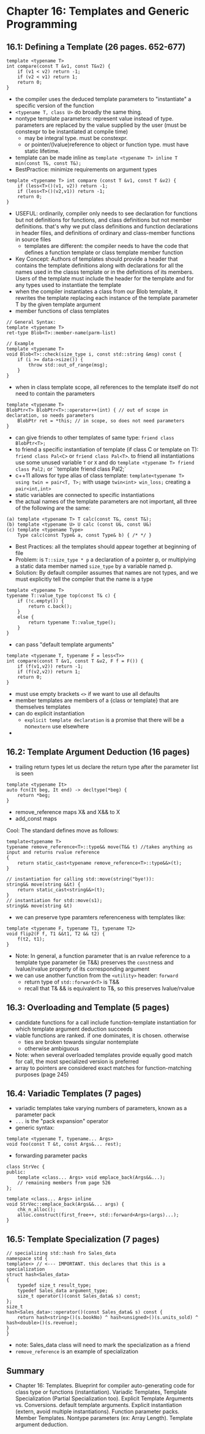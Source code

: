 # Chapter 16: Templates and Generic Programming
## 16.1: Defining a Template (26 pages. 652-677)
```
template <typename T>
int compare(const T &v1, const T&v2) {
    if (v1 < v2) return -1;
    if (v2 < v1) return 1;
    return 0;
}

```
- the compiler uses the deduced template parameters to "instantiate" a specific version of the function
- `<typename T, class U>` do broadly the same thing.
- nontype template parameters: represent value instead of type. parameters are replaced by the value supplied by the user (must be constexpr to be instantiated at compile time)
    - may be integral type. must be constexpr.
    - or pointer/(lvalue)reference to object or function type. must have static lifetime. 
- template can be made inline as `template <typename T> inline T min(const T&, const T&);`
- BestPractice: minimize requirements on argument types
```
template <typename T> int compare (const T &v1, const T &v2) {
    if (less<T>()(v1, v2)) return -1;
    if (less<T>()(v2,v1)) return -1;
    return 0;
}
```
- USEFUL: ordinarily, compiler only needs to see declaration for functions but not definitions for functions, and class definitions but not member definitions. that's why we put class definitions and function declarations in header files, and definitions of ordinary and class-member functions in source files
    - templates are different: the compiler needs to have the code that defines a function template or class template member function
- Key Concept: Authors of templates should provide a header that contains the template definitions along with declarations for all the names used in the classs template or in the definitions of its members. Users of the template must include the header for the template and for any types used to instantiate the template
- when the compiler instantiates a class from our Blob template, it rewrites the template replacing each instance of the template parameter T by the given template argument
- member functions of class templates
```
// General Syntax:
template <typename T>
ret-type Blob<T>::member-name(parm-list)

// Example
template <typename T>
void Blob<T>::check(size_type i, const std::string &msg) const { 
    if (i >= data->size()) {
        throw std::out_of_range(msg);
    }
}
```
- when in class template scope, all references to the template itself do not need to contain the parameters
```
template <typename T>
BlobPtr<T> BlobPtr<T>::operator++(int) { // out of scope in declaration, so needs parameters
    BlobPtr ret = *this; // in scope, so does not need parameters
}
```
- can give friends to other templates of same type: `friend class BlobPtr<T>;`
- to friend a specific instantiation of template (if class C or template on T): `friend class Pal<C>` or `friend class Pal<T>`. to friend all instantiations use some unused variable `T` or `X` and do `template <typename T> friend class Pal2;` or ``template <typename X> friend class Pal2;`
- c++11 allows for type alias of class template: `template<typename T> using twin = pair<T, T>;` with usage `twin<int> win_loss;` creating a `pair<int,int>`
- static variables are connected to specific instantiations
- the actual names of the template parameters are not important, all three of the following are the same:
```
(a) template <typename T> T calc(const T&, const T&);
(b) template <typename U> U calc (const U&, const U&)
(c) template <typename Type>
    Type calc(const Type& a, const Type& b) { /* */ }
```
- Best Practices: all the templates should appear together at beginning of file
- Problem: is `T::size_type * p` a declaration of a pointer p, or multiplying a static data member named `size_type` by a variable named p.
- Solution: By default compiler assumes that names are not types, and we must explicitly tell the compiler that the name is a type
```
template <typename T>
typename T::value_type top(const T& c) {
    if (!c.empty()) {
        return c.back();
    }
    else {
        return typename T::value_type();
    }
}
```
- can pass "default template arguments"
```
template <typename T, typename F = less<T>>
int compare(const T &v1, const T &v2, F f = F()) {
    if (f(v1,v2)) return -1;
    if (f(v2,v2)) return 1;
    return 0;
}
```
- must use empty brackets `<>` if we want to use all defaults
- member templates are members of a {class or template} that are themselves templates
- can do explicit instantiation
    - `explicit template declaration` is a promise that there will be a non`extern` use elsewhere
- 

## 16.2: Template Argument Deduction (16 pages)
- trailing return types let us declare the return type after the parameter list is seen
```
template <typename It>
auto fcn(It beg, It end) -> decltype(*beg) {
    return *beg;
}
```
- remove_reference maps X& and X&& to X
- add_const maps

Cool: The standard defines move as follows:
```
template<typename T>
typename remove_reference<T>::type&& move(T&& t) //takes anything as input and returns rvalue reference
{
    return static_cast<typename remove_reference<T>::type&&>(t);
}

// instantiation for calling std::move(string("bye!)):
string&& move(string &&t) {
    return static_cast<string&&>(t);
}
// instantiation for std::move(s1);
string&& move(string &t)
```
- we can preserve type paramters referenceness with templates like:
```
template <typename F, typename T1, typename T2>
void flip2(F f, T1 &&t1, T2 && t2) {
    f(t2, t1);
}
```
- Note: In general, a function parameter that is an rvalue reference to a template type parameter (ie T&&) preserves the `const`ness and lvalue/rvalue property of its corresponding argument
- we can use another function from the `<utility>` header: `forward`
    - return type of `std::forward<T>` is T&&
    - recall that T& && is equivalent to T&, so this preserves lvalue/rvalue

## 16.3: Overloading and Template (5 pages)
- candidate functions for a call include function-template instantiation for which template argument deduction succeeds
- viable functions are ranked. if one dominates, it is chosen. otherwise
    - ties are broken towards singular nontemplate
    - otherwise ambiguous
- Note: when several overloaded templates provide equally good match for call, the most specialized version is preferred
- array to pointers are considered exact matches for function-matching purposes (page 245)

## 16.4: Variadic Templates (7 pages)
- variadic templates take varying numbers of parameters, known as a parameter pack
- `...` is the "pack expansion" operator
- generic syntax:
```
template <typename T, typename... Args>
void foo(const T &t, const Args&... rest);
```
- forwarding parameter packs
```
class StrVec {
public:
    template <class... Args> void emplace_back(Args&&...);
    // remaining members from page 526
};

template <class... Args> inline
void StrVec::emplace_back(Args&&... args) {
    chk_n_alloc();
    alloc.construct(first_free++, std::forward<Args>(args)...);
}
```

## 16.5: Template Specialization (7 pages)
```
// specializing std::hash fro Sales_data
namespace std {
template<> // <--- IMPORTANT. this declares that this is a specialization
struct hash<Sales_data>
{
    typedef size_t result_type;
    typedef Sales_data argument_type;
    size_t operator()(const Sales_data& s) const;
};
size_t
hash<Sales_data>::operator()(const Sales_data& s) const {
    return hash<string>()(s.bookNo) ^ hash<unsigned>()(s.units_sold) ^ hash<double>()(s.revenue);
}
}
```
- note: Sales_data class will need to mark the specialization as a friend
- `remove_reference` is an example of specialization


## Summary
- Chapter 16: Templates. Blueprint for compiler auto-generating code for class type or functions (instantiation). Variadic Templates, Template Specialization (Partial Specialization too). Explicit Template Arguments vs. Conversions. default template arguments. Explicit instantiation (extern, avoid multiple instantiations). Function parameter packs. Member Templates. Nontype parameters (ex: Array Length). Template argument deduction.